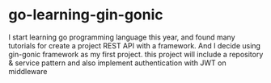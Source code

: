 # go-learning-gin-gonic

I start learning go programming language this year, and found many tutorials for create a project REST API with a framework. And I decide using gin-gonic
framework as my first project. this project will include a repository & service pattern and also implement authentication with JWT on middleware
